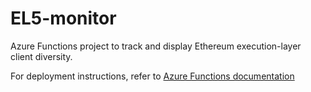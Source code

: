 # EL5-monitor

Azure Functions project to track and display Ethereum execution-layer client diversity.

For deployment instructions, refer to [Azure Functions documentation](https://docs.microsoft.com/en-us/azure/azure-functions/)
